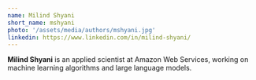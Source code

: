 ```yaml
---
name: Milind Shyani
short_name: mshyani
photo: '/assets/media/authors/mshyani.jpg'
linkedin: https://www.linkedin.com/in/milind-shyani/
---
```


**Milind Shyani** is an applied scientist at Amazon Web Services, working on machine learning algorithms and large language models.